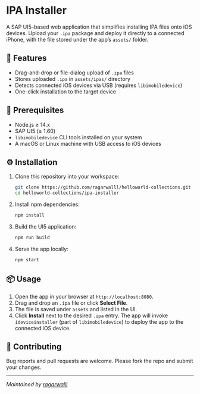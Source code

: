 # IPA Installer

A SAP UI5–based web application that simplifies installing IPA files onto iOS devices. Upload your `.ipa` package and deploy it directly to a connected iPhone, with the file stored under the app’s `assets/` folder.

## 🚀 Features

- Drag-and-drop or file-dialog upload of `.ipa` files  
- Stores uploaded `.ipa` in `assets/ipas/` directory  
- Detects connected iOS devices via USB (requires `libimobiledevice`)  
- One-click installation to the target device

## 🎯 Prerequisites

- Node.js ≥ 14.x
- SAP UI5 (≥ 1.60)
- `libimobiledevice` CLI tools installed on your system
- A macOS or Linux machine with USB access to iOS devices

## ⚙️ Installation

1. Clone this repository into your workspace:
   ```bash
   git clone https://github.com/ragarwalll/helloworld-collections.git
   cd helloworld-collections/ipa-installer
   ```
2. Install npm dependencies:
   ```bash
   npm install
   ```
3. Build the UI5 application:
   ```bash
   npm run build
   ```
4. Serve the app locally:
   ```bash
   npm start
   ```

## 📦 Usage

1. Open the app in your browser at `http://localhost:8080`.
2. Drag and drop an `.ipa` file or click **Select File**.
3. The file is saved under `assets` and listed in the UI.
4. Click **Install** next to the desired `.ipa` entry. The app will invoke `ideviceinstaller` (part of `libimobiledevice`) to deploy the app to the connected iOS device.

## 🤝 Contributing

Bug reports and pull requests are welcome. Please fork the repo and submit your changes.

---

*Maintained by [ragarwalll](https://github.com/ragarwalll)*
